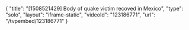 {
    "title": "[1508521429] Body of quake victim recoved in Mexico",
    "type": "solo",
    "layout": "iframe-static",
    "videoId": "123186771",
    "url": "\/tvpembed\/123186771"
}